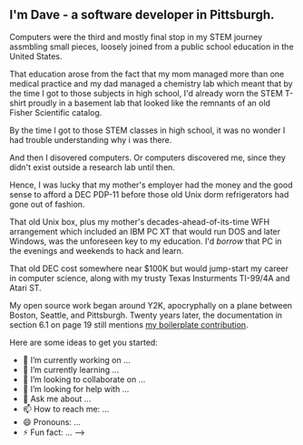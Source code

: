 ## I'm Dave - a software developer in Pittsburgh.

Computers were the third and mostly final stop in my STEM journey assmbling small pieces, loosely joined from a public school education in the United States.

That education arose from the fact that my mom managed more than one medical practice and my dad managed a chemistry lab which meant that by the time I got to those subjects in high school, I'd already worn the STEM T-shirt proudly in a basement lab that looked like the remnants of an old Fisher Scientific catalog.

By the time I got to those STEM classes in high school, it was no wonder I had trouble understanding why i was there.

And then I disovered computers. Or computers discovered me, since they didn't exist outside a research lab until then. 

Hence, I was lucky that my mother's employer had the money and the good sense to afford a DEC PDP-11 before those old Unix dorm refrigerators had gone out of fashion.

That old Unix box, plus my mother's decades-ahead-of-its-time WFH arrangement which included an IBM PC XT that would run DOS and later Windows, was the unforeseen key to my education. I'd *borrow* that PC in the evenings and weekends to hack and learn. 

That old DEC cost somewhere near $100K but would jump-start my career in computer science, along with my trusty Texas Insturments TI-99/4A and Atari ST.

My open source work began around Y2K, apocryphally on a plane between Boston, Seattle, and Pittsburgh.  Twenty years later, the documentation in section 6.1 on page 19 still mentions [my boilerplate contribution](https://xmlrpc.sourceforge.net/documentation.pdf). 

Here are some ideas to get you started:

- 🔭 I’m currently working on ...
- 🌱 I’m currently learning ...
- 👯 I’m looking to collaborate on ...
- 🤔 I’m looking for help with ...
- 💬 Ask me about ...
- 📫 How to reach me: ...
- 😄 Pronouns: ...
- ⚡ Fun fact: ...
-->
